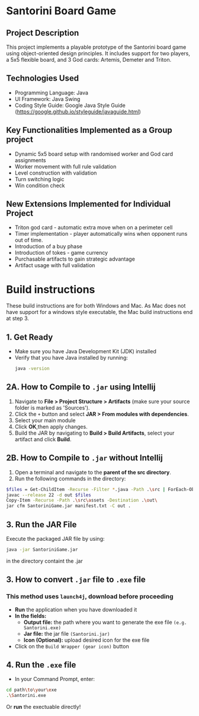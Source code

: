 # Santorini Board Game

## Project Description
This project implements a playable prototype of the Santorini board game using object-oriented design principles. 
It includes support for two players, a 5x5 flexible board, and 3 God cards: Artemis, Demeter and Triton.

## Technologies Used
- Programming Language: Java
- UI Framework: Java Swing
- Coding Style Guide: Google Java Style Guide (https://google.github.io/styleguide/javaguide.html)

## Key Functionalities Implemented as a Group project
- Dynamic 5x5 board setup with randomised worker and God card assignments
- Worker movement with full rule validation 
- Level construction with validation 
- Turn switching logic
- Win condition check 

## New Extensions Implemented for Individual Project
- Triton god card - automatic extra move when on a perimeter cell
- Timer implementation - player automatically wins when opponent runs out of time.
- Introduction of a buy phase
- Introduction of tokes - game currency
- Purchasable artifacts to gain strategic advantage
- Artifact usage with full validation

# Build instructions
These build instructions are for both Windows and Mac. As Mac does not have support for a windows style executable, the Mac build instructions end at step 3.
## 1. Get Ready
- Make sure you have Java Development Kit (JDK) installed
- Verify that you have Java installed by running:
    ```sh
  java -version
  ```

## 2A. How to Compile to `.jar` using Intellij
1. Navigate to **File > Project Structure > Artifacts** (make sure your source folder is marked as 'Sources').
2. Click the `+` button and select **JAR > From modules with dependencies**.
3. Select your main module
4. Click **OK**,then apply changes.
5. Build the JAR by navigating to **Build > Build Artifacts**, select your artifact and click **Build**.

## 2B. How to Compile to `.jar` without Intellij
1. Open a terminal and navigate to the **parent of the src directory**.
2. Run the following commands in the directory:
``` bash
$files = Get-ChildItem -Recurse -Filter *.java -Path .\src | ForEach-Object { $_.FullName }
javac --release 22 -d out $files
Copy-Item -Recurse -Path .\src\assets -Destination .\out\
jar cfm SantoriniGame.jar manifest.txt -C out .
```

## 3. Run the JAR File
Execute the packaged JAR file by using:
```sh
java -jar SantoriniGame.jar
```
in the directory containt the .jar

## 3. How to convert `.jar` file to `.exe` file
### This method uses `launch4j`, download before proceeding
- **Run** the application when you have downloaded it
- **In the fields:**
  - **Output file:**  the path where you want to generate the exe file `(e.g. Santorini.exe)`
  - **Jar file:** the jar file `(Santorini.jar)`
  - **Icon (Optional):** upload desired icon for the exe file
- Click on the `Build Wrapper (gear icon)` button

## 4. Run the `.exe` file
- In your Command Prompt, enter:

```sh
cd path\to\your\exe
.\Santorini.exe
```
Or **run** the exectuable directly!
